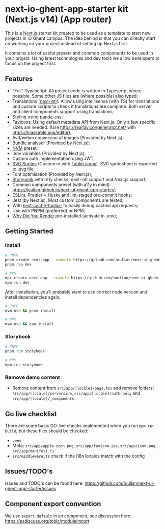 # next-io-ghent-app-starter kit (Next.js v14) (App router)

This is a [Next.js](https://nextjs.org/) starter kit created to be used as a template to start new projects in iO Ghent campus. The idea behind is that you can directly start on working on your project instead of setting up Next.js first.

It contains a lot of useful presets and common components to be used in your project. Using latest technologies and dev tools we allow developers to focus on the project first.

## Features

- "Full" Typescript: All project code is written in Typescript where possible. Some other JS files are (where possible) also typed;
- Translations ([next-intl](https://github.com/amannn/next-intl)): Allow using intellisense (with TS) for translations and custom scripts to check if translations are complete. Both server and client components support using translations;
- Styling using [panda-css](https://panda-css.com/);
- Favicons: Using default metadata API from Next.js. Only a few specific sizes are needed. (Use <https://realfavicongenerator.net/> with <https://maskable.app/editor>);
- Avif/webm conversion of images (Provided by Next.js);
- Bundle analyser (Provided by Next.js);
- [NVM](https://github.com/nvm-sh/nvm) preset;
- .env variables (Provided by Next.js);
- Custom auth implementation using JWT;
- [SVG Sprites](https://www.npmjs.com/package/svg-sprite-loader) (Custom or with [Tabler icons](https://tabler-icons.io/)). SVG spritesheet is exported to .svg file;
- Font optimisation (Provided by Next.js);
- [Storybook](https://github.com/storybookjs/storybook) with a11y checks, next-intl support and Next.js support;
- Common components preset (with a11y in mind): <https://ioulian.github.io/next-ui-ghent-app-starter/>;
- ESLint, Prettier + Husky and lint-staged pre-commit hooks;
- Jest (by Next.js). Most custom components are tested;
- With [next-cache-toolbar](https://github.com/KajSzy/next-cache-toolbar) to easily debug cached api requests;
- Use with PNPM (preferred) or NPM;
- [Why Did You Render](https://github.com/welldone-software/why-did-you-render) pre-installed (activate in .env);

## Getting Started

### Install

```bash
# PNPM
pnpm create next-app --example https://github.com/ioulian/next-ui-ghent-app-starter
pnpm run dev

# NPM
npx create-next-app --example https://github.com/ioulian/next-ui-ghent-app-starter
npm run dev
```

After installation, you'll probably want to use correct node version and install dependencies again.

```bash
# PNPM
nvm use && pnpm install

# NPM
nvm use && npm install
```

### Storybook

```bash
# PNPM
pnpm run storybook

# NPM
npm run storybook
```

### Remove demo content

- Remove content from `src/app/[locale]/page.tsx` and remove folders: `src/app/[locale]/serverside`, `src/app/[locale]/auth-only` and `src/app/[locale]/_components`

## Go live checklist

There are some basic GO-live checks implemented when you run `npm run build`, but these files should be checked:

- `.env`
- Meta: `src/app/apple-icon.png`, `src/app/favicon.ico`, `src/app/icon.png`, `src/app/manifest.ts`
- `src/middleware.ts` check if the i18n locales match with the config

## Issues/TODO's

Issues and TODO's can be found here: <https://github.com/ioulian/next-ui-ghent-app-starter/issues>

## Component export convention

We use `export default` in an component, see discussion here: <https://esdiscuss.org/topic/moduleimport>
